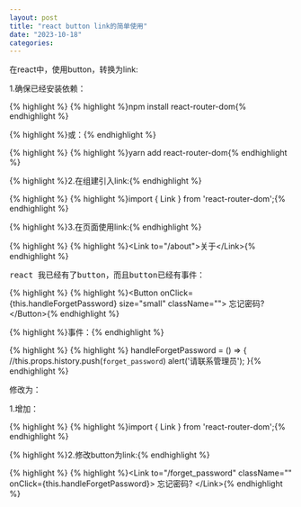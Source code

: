 ```yaml
---
layout: post
title: "react button link的简单使用"
date: "2023-10-18"
categories: 
---
```

<p>在react中，使用button，转换为link:</p>

<p>1.确保已经安装依赖：</p>

{% highlight %}
{% highlight %}npm install react-router-dom{% endhighlight %}

<p>{% highlight %}或：{% endhighlight %}</p>

{% highlight %}
{% highlight %}yarn add react-router-dom{% endhighlight %}

<p>{% highlight %}2.在组建引入link:{% endhighlight %}</p>

{% highlight %}
{% highlight %}import { Link } from &#39;react-router-dom&#39;;{% endhighlight %}

<p>{% highlight %}3.在页面使用link:{% endhighlight %}</p>

{% highlight %}
{% highlight %}&lt;Link to=&quot;/about&quot;&gt;关于&lt;/Link&gt;{% endhighlight %}

<p><span style="font-family:monospace">react 我已经有了button，而且button已经有事件：</span></p>

{% highlight %}
{% highlight %}&lt;Button onClick={this.handleForgetPassword} size=&quot;small&quot; className=&quot;&quot;&gt;
  忘记密码?
&lt;/Button&gt;{% endhighlight %}

<p>{% highlight %}事件：{% endhighlight %}</p>

{% highlight %}
{% highlight %} handleForgetPassword = () =&gt; {
   //this.props.history.push(`forget_password`)
   alert(&#39;请联系管理员&#39;);
 }{% endhighlight %}

<p><span style="font-family:monospace">修改为：</span></p>

<p>1.增加：</p>

{% highlight %}
{% highlight %}import { Link } from &#39;react-router-dom&#39;;{% endhighlight %}

<p>{% highlight %}2.修改button为link:{% endhighlight %}</p>

{% highlight %}
{% highlight %}&lt;Link to=&quot;/forget_password&quot; className=&quot;&quot; onClick={this.handleForgetPassword}&gt;
  忘记密码?
&lt;/Link&gt;{% endhighlight %}

